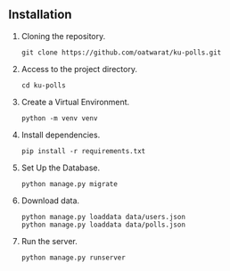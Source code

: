 ## Installation
1. Cloning the repository.
   ```
   git clone https://github.com/oatwarat/ku-polls.git
   ```
2. Access to the project directory.
   ```
   cd ku-polls
   ```
3. Create a Virtual Environment.
   ```
   python -m venv venv
   ```
4. Install dependencies.
   ```
   pip install -r requirements.txt
   ```
6. Set Up the Database.
   ```
   python manage.py migrate
   ```
7. Download data.
   ```
   python manage.py loaddata data/users.json
   python manage.py loaddata data/polls.json
   ```
8. Run the server.
   ```
   python manage.py runserver
   ```
